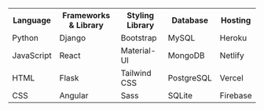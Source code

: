 <table>
 <tr>
    <th>Language</th>
    <th>Frameworks & Library</th>
    <th>Styling Library</th>
    <th>Database</th>
    <th>Hosting</th>
 </tr>
 <tr>
    <td>Python</td>
    <td>Django</td>
    <td>Bootstrap</td>
    <td>MySQL</td>
    <td>Heroku</td>
 </tr>
 <tr>
    <td>JavaScript</td>
    <td>React</td>
    <td>Material-UI</td>
    <td>MongoDB</td>
    <td>Netlify</td>
 </tr>
 <tr>
    <td>HTML</td>
    <td>Flask</td>
    <td>Tailwind CSS</td>
    <td>PostgreSQL</td>
    <td>Vercel</td>
 </tr>
 <tr>
    <td>CSS</td>
    <td>Angular</td>
    <td>Sass</td>
    <td>SQLite</td>
    <td>Firebase</td>
 </tr>
</table>
